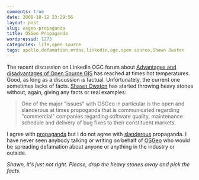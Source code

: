 ```yaml
---
comments: true
date: 2009-10-12 23:29:56
layout: post
slug: osgeo-propaganda
title: OSGeo Propaganda
wordpressid: 1273
categories: life,open source
tags: apollo,defamation,erdas,linkedin,ogc,open source,Shawn Owston
---
```


The recent discussion on LinkedIn OGC forum about [Advantages and disadvantages of Open Source GIS](http://www.linkedin.com/groupAnswers?viewQuestionAndAnswers=&gid=55322&discussionID=7776133&sik=1255385959491&trk=ug_qa_q&goback=.ana_55322_1255385959491_3_1) has reached at times hot temperatures. Good, as long as a discussion is factual. Unfortunately, the current one sometimes lacks of facts. [Shawn Owston](http://owston.blogspot.com/2009/10/open-source-doesnt-like-to-be-talked.html) has started throwing heavy stones without, again, giving any facts or real examples:





> One of the major "issues" with OSGeo in particular is the open and slanderous at times propoganda that is communicated regarding "commercial" companies regarding software quality, maintenance schedule and delivery of bug fixes to their constituent markets.





I agree with [propaganda](http://en.wikipedia.org/wiki/Propaganda) but I do not agree with [slanderous](http://en.wikipedia.org/wiki/Defamation) propaganda. I have never seen anybody talking or writing on behalf of [OSGeo](http://osgeo.org) who would be spreading defamation about anyone or anything in the industry or outside.





_Shawn, it's just not right. Please, drop the heavy stones away and pick the facts._
